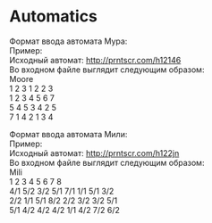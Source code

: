 # Automatics
Формат ввода автомата Мура:<br />
Пример:<br />
Исходный автомат: http://prntscr.com/h12146<br />
Во входном файле выглядит следующим образом:<br />
Moore<br />
1 2 3 1 2 2 3<br />
1 2 3 4 5 6 7<br />
5 4 5 3 4 2 5<br />
7 1 4 2 1 3 4<br />


Формат ввода автомата Мили:<br />
Пример:<br />
Исходный автомат: http://prntscr.com/h122jn<br />
Во входном файле выглядит следующим образом:<br />
Mili<br />
1 2 3 4 5 6 7 8<br />
4/1 5/2 3/2 5/1 7/1 1/1 5/1 3/2<br />
2/2 1/1 5/1 8/2 2/2 3/2 3/2 5/1<br />
5/1 4/2 4/2 4/2 1/1 4/2 7/2 6/2<br />
